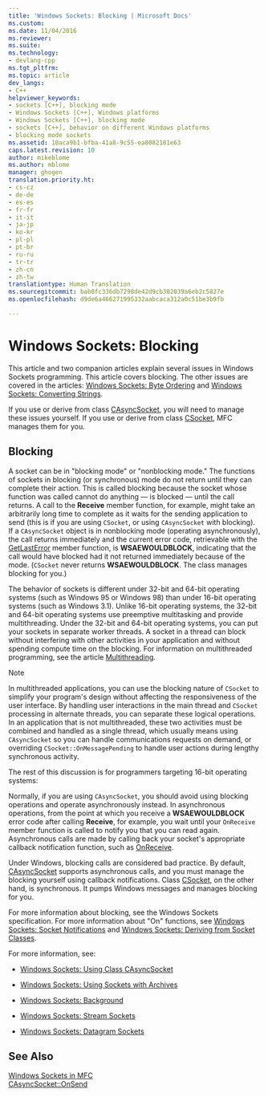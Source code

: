 ```yaml
---
title: 'Windows Sockets: Blocking | Microsoft Docs'
ms.custom: 
ms.date: 11/04/2016
ms.reviewer: 
ms.suite: 
ms.technology:
- devlang-cpp
ms.tgt_pltfrm: 
ms.topic: article
dev_langs:
- C++
helpviewer_keywords:
- sockets [C++], blocking mode
- Windows Sockets [C++], Windows platforms
- Windows Sockets [C++], blocking mode
- sockets [C++], behavior on different Windows platforms
- blocking mode sockets
ms.assetid: 10aca9b1-bfba-41a8-9c55-ea8082181e63
caps.latest.revision: 10
author: mikeblome
ms.author: mblome
manager: ghogen
translation.priority.ht:
- cs-cz
- de-de
- es-es
- fr-fr
- it-it
- ja-jp
- ko-kr
- pl-pl
- pt-br
- ru-ru
- tr-tr
- zh-cn
- zh-tw
translationtype: Human Translation
ms.sourcegitcommit: bab0fc336db7298de42d9cb302039a6eb2c5827e
ms.openlocfilehash: d9de6a466271995332aabcaca312a0c51be3b9fb

---
```

# Windows Sockets: Blocking
This article and two companion articles explain several issues in Windows Sockets programming. This article covers blocking. The other issues are covered in the articles: [Windows Sockets: Byte Ordering](../mfc/windows-sockets-byte-ordering.md) and [Windows Sockets: Converting Strings](../mfc/windows-sockets-converting-strings.md).  
  
 If you use or derive from class [CAsyncSocket](../mfc/reference/casyncsocket-class.md), you will need to manage these issues yourself. If you use or derive from class [CSocket](../mfc/reference/csocket-class.md), MFC manages them for you.  
  
## Blocking  
 A socket can be in "blocking mode" or "nonblocking mode." The functions of sockets in blocking (or synchronous) mode do not return until they can complete their action. This is called blocking because the socket whose function was called cannot do anything — is blocked — until the call returns. A call to the **Receive** member function, for example, might take an arbitrarily long time to complete as it waits for the sending application to send (this is if you are using `CSocket`, or using `CAsyncSocket` with blocking). If a `CAsyncSocket` object is in nonblocking mode (operating asynchronously), the call returns immediately and the current error code, retrievable with the [GetLastError](../mfc/reference/casyncsocket-class.md#casyncsocket__getlasterror) member function, is **WSAEWOULDBLOCK**, indicating that the call would have blocked had it not returned immediately because of the mode. (`CSocket` never returns **WSAEWOULDBLOCK**. The class manages blocking for you.)  
  
 The behavior of sockets is different under 32-bit and 64-bit operating systems (such as Windows 95 or Windows 98) than under 16-bit operating systems (such as Windows 3.1). Unlike 16-bit operating systems, the 32-bit and 64-bit operating systems use preemptive multitasking and provide multithreading. Under the 32-bit and 64-bit operating systems, you can put your sockets in separate worker threads. A socket in a thread can block without interfering with other activities in your application and without spending compute time on the blocking. For information on multithreaded programming, see the article [Multithreading](../parallel/multithreading-support-for-older-code-visual-cpp.md).  
  
> [!NOTE]
>  In multithreaded applications, you can use the blocking nature of `CSocket` to simplify your program's design without affecting the responsiveness of the user interface. By handling user interactions in the main thread and `CSocket` processing in alternate threads, you can separate these logical operations. In an application that is not multithreaded, these two activities must be combined and handled as a single thread, which usually means using `CAsyncSocket` so you can handle communications requests on demand, or overriding `CSocket::OnMessagePending` to handle user actions during lengthy synchronous activity.  
  
 The rest of this discussion is for programmers targeting 16-bit operating systems:  
  
 Normally, if you are using `CAsyncSocket`, you should avoid using blocking operations and operate asynchronously instead. In asynchronous operations, from the point at which you receive a **WSAEWOULDBLOCK** error code after calling **Receive**, for example, you wait until your `OnReceive` member function is called to notify you that you can read again. Asynchronous calls are made by calling back your socket's appropriate callback notification function, such as [OnReceive](../mfc/reference/casyncsocket-class.md#casyncsocket__onreceive).  
  
 Under Windows, blocking calls are considered bad practice. By default, [CAsyncSocket](../mfc/reference/casyncsocket-class.md) supports asynchronous calls, and you must manage the blocking yourself using callback notifications. Class [CSocket](../mfc/reference/csocket-class.md), on the other hand, is synchronous. It pumps Windows messages and manages blocking for you.  
  
 For more information about blocking, see the Windows Sockets specification. For more information about "On" functions, see [Windows Sockets: Socket Notifications](../mfc/windows-sockets-socket-notifications.md) and [Windows Sockets: Deriving from Socket Classes](../mfc/windows-sockets-deriving-from-socket-classes.md).  
  
 For more information, see:  
  
-   [Windows Sockets: Using Class CAsyncSocket](../mfc/windows-sockets-using-class-casyncsocket.md)  
  
-   [Windows Sockets: Using Sockets with Archives](../mfc/windows-sockets-using-sockets-with-archives.md)  
  
-   [Windows Sockets: Background](../mfc/windows-sockets-background.md)  
  
-   [Windows Sockets: Stream Sockets](../mfc/windows-sockets-stream-sockets.md)  
  
-   [Windows Sockets: Datagram Sockets](../mfc/windows-sockets-datagram-sockets.md)  
  
## See Also  
 [Windows Sockets in MFC](../mfc/windows-sockets-in-mfc.md)   
 [CAsyncSocket::OnSend](../mfc/reference/casyncsocket-class.md#casyncsocket__onsend)




<!--HONumber=Jan17_HO2-->



